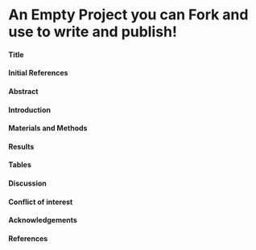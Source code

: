 # An Empty Project you can Fork and use to write and publish!

#### Title

#### Initial References

#### Abstract

#### Introduction

#### Materials and Methods

#### Results

#### Tables

#### Discussion

#### Conflict of interest

#### Acknowledgements

#### References



